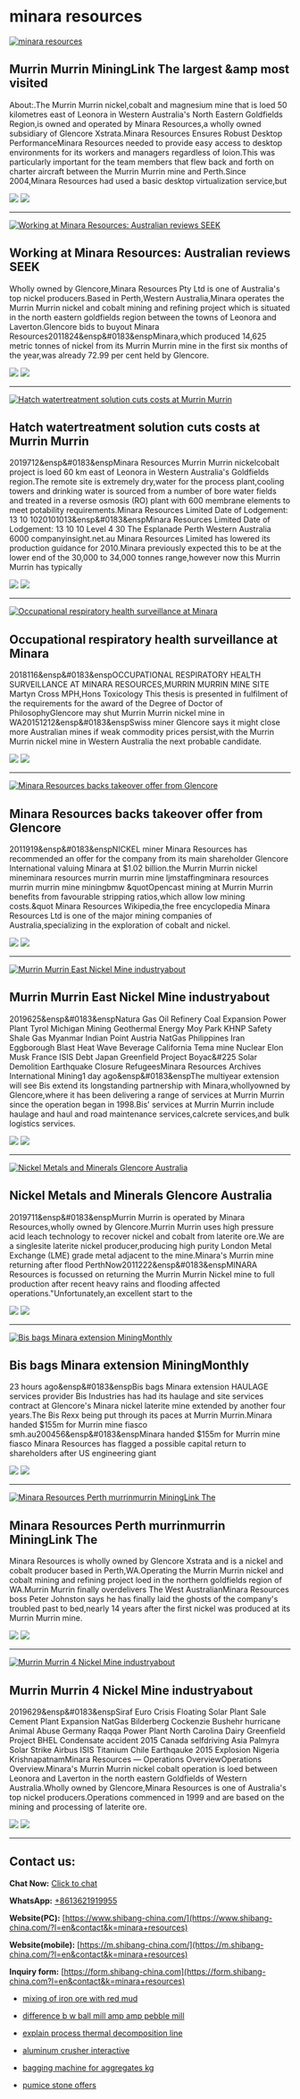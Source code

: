 # minara resources

<a href="https://swt.shibang-china.com/?l=en&img&k=minara+resources" target="_blank">![minara resources](http://static.shibang-china.com/all-800x300/1373.jpg)</a>

## Murrin Murrin MiningLink The largest &amp most visited
About:.The Murrin Murrin nickel,cobalt and magnesium mine that is loed 50 kilometres east of Leonora in Western Australia's North Eastern Goldfields Region,is owned and operated by Minara Resources,a wholly owned subsidiary of Glencore Xstrata.Minara Resources Ensures Robust Desktop PerformanceMinara Resources needed to provide easy access to desktop environments for its workers and managers regardless of loion.This was particularly important for the team members that flew back and forth on charter aircraft between the Murrin Murrin mine and Perth.Since 2004,Minara Resources had used a basic desktop virtualization service,but


<a href="https://whatsapp.shibangsoft.com/WhatsApp.php" target="_blank" title="WhatsApp">![](http://static.shibang-china.com/icon/whatsapp.png)</a> <a href="https://swt.shibang-china.com/?l=en&icon&k=minara+resources" target="_blank">![](http://static.shibang-china.com/icon/chat-en.png)</a>

---

<a href="https://swt.shibang-china.com/?l=en&img&k=minara+resources" target="_blank">![Working at Minara Resources: Australian reviews SEEK](http://static.shibang-china.com/all-800x300/709.jpg)</a>

## Working at Minara Resources: Australian reviews SEEK
Wholly owned by Glencore,Minara Resources Pty Ltd is one of Australia's top nickel producers.Based in Perth,Western Australia,Minara operates the Murrin Murrin nickel and cobalt mining and refining project which is situated in the north eastern goldfields region between the towns of Leonora and Laverton.Glencore bids to buyout Minara Resources2011824&ensp&#0183&enspMinara,which produced 14,625 metric tonnes of nickel from its Murrin Murrin mine in the first six months of the year,was already 72.99 per cent held by Glencore.


<a href="https://whatsapp.shibangsoft.com/WhatsApp.php" target="_blank" title="WhatsApp">![](http://static.shibang-china.com/icon/whatsapp.png)</a> <a href="https://swt.shibang-china.com/?l=en&icon&k=minara+resources" target="_blank">![](http://static.shibang-china.com/icon/chat-en.png)</a>

---

<a href="https://swt.shibang-china.com/?l=en&img&k=minara+resources" target="_blank">![Hatch watertreatment solution cuts costs at Murrin Murrin](http://static.shibang-china.com/all-800x300/1523.jpg)</a>

## Hatch watertreatment solution cuts costs at Murrin Murrin
2019712&ensp&#0183&enspMinara Resources Murrin Murrin nickelcobalt project is loed 60 km east of Leonora in Western Australia's Goldfields region.The remote site is extremely dry,water for the process plant,cooling towers and drinking water is sourced from a number of bore water fields and treated in a reverse osmosis (RO) plant with 600 membrane elements to meet potability requirements.Minara Resources Limited Date of Lodgement: 13 10 1020101013&ensp&#0183&enspMinara Resources Limited Date of Lodgement: 13 10 10 Level 4 30 The Esplanade Perth Western Australia 6000 companyinsight.net.au Minara Resources Limited has lowered its production guidance for 2010.Minara previously expected this to be at the lower end of the 30,000 to 34,000 tonnes range,however now this Murrin Murrin has typically


<a href="https://whatsapp.shibangsoft.com/WhatsApp.php" target="_blank" title="WhatsApp">![](http://static.shibang-china.com/icon/whatsapp.png)</a> <a href="https://swt.shibang-china.com/?l=en&icon&k=minara+resources" target="_blank">![](http://static.shibang-china.com/icon/chat-en.png)</a>

---

<a href="https://swt.shibang-china.com/?l=en&img&k=minara+resources" target="_blank">![Occupational respiratory health surveillance at Minara](http://static.shibang-china.com/all-800x300/1121.jpg)</a>

## Occupational respiratory health surveillance at Minara
2018116&ensp&#0183&enspOCCUPATIONAL RESPIRATORY HEALTH SURVEILLANCE AT MINARA RESOURCES,MURRIN MURRIN MINE SITE Martyn Cross MPH,Hons Toxicology This thesis is presented in fulfilment of the requirements for the award of the Degree of Doctor of PhilosophyGlencore may shut Murrin Murrin nickel mine in WA20151212&ensp&#0183&enspSwiss miner Glencore says it might close more Australian mines if weak commodity prices persist,with the Murrin Murrin nickel mine in Western Australia the next probable candidate.


<a href="https://whatsapp.shibangsoft.com/WhatsApp.php" target="_blank" title="WhatsApp">![](http://static.shibang-china.com/icon/whatsapp.png)</a> <a href="https://swt.shibang-china.com/?l=en&icon&k=minara+resources" target="_blank">![](http://static.shibang-china.com/icon/chat-en.png)</a>

---

<a href="https://swt.shibang-china.com/?l=en&img&k=minara+resources" target="_blank">![Minara Resources backs takeover offer from Glencore](http://static.shibang-china.com/all-800x300/560.jpg)</a>

## Minara Resources backs takeover offer from Glencore
2011919&ensp&#0183&enspNICKEL miner Minara Resources has recommended an offer for the company from its main shareholder Glencore International valuing Minara at $1.02 billion.the Murrin Murrin nickel mineminara resources murrin murrin mine ljmstaffingminara resources murrin murrin mine miningbmw &quotOpencast mining at Murrin Murrin benefits from favourable stripping ratios,which allow low mining costs.&quot Minara Resources Wikipedia,the free encyclopedia Minara Resources Ltd is one of the major mining companies of Australia,specializing in the exploration of cobalt and nickel.


<a href="https://whatsapp.shibangsoft.com/WhatsApp.php" target="_blank" title="WhatsApp">![](http://static.shibang-china.com/icon/whatsapp.png)</a> <a href="https://swt.shibang-china.com/?l=en&icon&k=minara+resources" target="_blank">![](http://static.shibang-china.com/icon/chat-en.png)</a>

---

<a href="https://swt.shibang-china.com/?l=en&img&k=minara+resources" target="_blank">![Murrin Murrin East Nickel Mine industryabout](http://static.shibang-china.com/all-800x300/1373.jpg)</a>

## Murrin Murrin East Nickel Mine industryabout
2019625&ensp&#0183&enspNatura Gas Oil Refinery Coal Expansion Power Plant Tyrol Michigan Mining Geothermal Energy Moy Park KHNP Safety Shale Gas Myanmar Indian Point Austria NatGas Philippines Iran Eggborough Blast Heat Wave Beverage California Tema mine Nuclear Elon Musk France ISIS Debt Japan Greenfield Project Boyac&#225 Solar Demolition Earthquake Closure RefugeesMinara Resources Archives International Mining1 day ago&ensp&#0183&enspThe multiyear extension will see Bis extend its longstanding partnership with Minara,whollyowned by Glencore,where it has been delivering a range of services at Murrin Murrin since the operation began in 1998.Bis' services at Murrin Murrin include haulage and haul and road maintenance services,calcrete services,and bulk logistics services.


<a href="https://whatsapp.shibangsoft.com/WhatsApp.php" target="_blank" title="WhatsApp">![](http://static.shibang-china.com/icon/whatsapp.png)</a> <a href="https://swt.shibang-china.com/?l=en&icon&k=minara+resources" target="_blank">![](http://static.shibang-china.com/icon/chat-en.png)</a>

---

<a href="https://swt.shibang-china.com/?l=en&img&k=minara+resources" target="_blank">![Nickel Metals and Minerals Glencore Australia](http://static.shibang-china.com/all-800x300/295.jpg)</a>

## Nickel Metals and Minerals Glencore Australia
2019711&ensp&#0183&enspMurrin Murrin is operated by Minara Resources,wholly owned by Glencore.Murrin Murrin uses high pressure acid leach technology to recover nickel and cobalt from laterite ore.We are a singlesite laterite nickel producer,producing high purity London Metal Exchange (LME) grade metal adjacent to the mine.Minara's Murrin mine returning after flood PerthNow2011222&ensp&#0183&enspMINARA Resources is focussed on returning the Murrin Murrin Nickel mine to full production after recent heavy rains and flooding affected operations."Unfortunately,an excellent start to the


<a href="https://whatsapp.shibangsoft.com/WhatsApp.php" target="_blank" title="WhatsApp">![](http://static.shibang-china.com/icon/whatsapp.png)</a> <a href="https://swt.shibang-china.com/?l=en&icon&k=minara+resources" target="_blank">![](http://static.shibang-china.com/icon/chat-en.png)</a>

---

<a href="https://swt.shibang-china.com/?l=en&img&k=minara+resources" target="_blank">![Bis bags Minara extension MiningMonthly](http://static.shibang-china.com/all-800x300/803.jpg)</a>

## Bis bags Minara extension MiningMonthly
23 hours ago&ensp&#0183&enspBis bags Minara extension HAULAGE services provider Bis Industries has had its haulage and site services contract at Glencore's Minara nickel laterite mine extended by another four years.The Bis Rexx being put through its paces at Murrin Murrin.Minara handed $155m for Murrin mine fiasco smh.au200456&ensp&#0183&enspMinara handed $155m for Murrin mine fiasco Minara Resources has flagged a possible capital return to shareholders after US engineering giant


<a href="https://whatsapp.shibangsoft.com/WhatsApp.php" target="_blank" title="WhatsApp">![](http://static.shibang-china.com/icon/whatsapp.png)</a> <a href="https://swt.shibang-china.com/?l=en&icon&k=minara+resources" target="_blank">![](http://static.shibang-china.com/icon/chat-en.png)</a>

---

<a href="https://swt.shibang-china.com/?l=en&img&k=minara+resources" target="_blank">![Minara Resources Perth murrinmurrin MiningLink The](http://static.shibang-china.com/all-800x300/1043.jpg)</a>

## Minara Resources Perth murrinmurrin MiningLink The
Minara Resources is wholly owned by Glencore Xstrata and is a nickel and cobalt producer based in Perth,WA.Operating the Murrin Murrin nickel and cobalt mining and refining project loed in the northern goldfields region of WA.Murrin Murrin finally overdelivers The West AustralianMinara Resources boss Peter Johnston says he has finally laid the ghosts of the company's troubled past to bed,nearly 14 years after the first nickel was produced at its Murrin Murrin mine.


<a href="https://whatsapp.shibangsoft.com/WhatsApp.php" target="_blank" title="WhatsApp">![](http://static.shibang-china.com/icon/whatsapp.png)</a> <a href="https://swt.shibang-china.com/?l=en&icon&k=minara+resources" target="_blank">![](http://static.shibang-china.com/icon/chat-en.png)</a>

---

<a href="https://swt.shibang-china.com/?l=en&img&k=minara+resources" target="_blank">![Murrin Murrin 4 Nickel Mine industryabout](http://static.shibang-china.com/all-800x300/479.jpg)</a>

## Murrin Murrin 4 Nickel Mine industryabout
2019629&ensp&#0183&enspSiraf Euro Crisis Floating Solar Plant Sale Cement Plant Expansion NatGas Bilderberg Cockenzie Bushehr hurricane Animal Abuse Germany Raqqa Power Plant North Carolina Dairy Greenfield Project BHEL Condensate accident 2015 Canada selfdriving Asia Palmyra Solar Strike Airbus ISIS Titanium Chile Earthqauke 2015 Explosion Nigeria KrishnapatnamMinara Resources — Operations OverviewOperations Overview.Minara's Murrin Murrin nickel cobalt operation is loed between Leonora and Laverton in the north eastern Goldfields of Western Australia.Wholly owned by Glencore,Minara Resources is one of Australia's top nickel producers.Operations commenced in 1999 and are based on the mining and processing of laterite ore.


<a href="https://whatsapp.shibangsoft.com/WhatsApp.php" target="_blank" title="WhatsApp">![](http://static.shibang-china.com/icon/whatsapp.png)</a> <a href="https://swt.shibang-china.com/?l=en&icon&k=minara+resources" target="_blank">![](http://static.shibang-china.com/icon/chat-en.png)</a>

---
## Contact us:

**Chat Now:** [Click to chat](https://swt.shibang-china.com?l=en&contact&k=minara+resources)

**WhatsApp:**  [+8613621919955](https://whatsapp.shibangsoft.com/WhatsApp.php)

**Website(PC):** [https://www.shibang-china.com/](https://www.shibang-china.com/?l=en&contact&k=minara+resources)

**Website(mobile):** [https://m.shibang-china.com/](https://m.shibang-china.com/?l=en&contact&k=minara+resources)

**Inquiry form:** [https://form.shibang-china.com](https://form.shibang-china.com?l=en&contact&k=minara+resources)

* [mixing of iron ore with red mud](../116/mixing%20of%20iron%20ore%20with%20red%20mud.md)

* [difference b w ball mill amp amp pebble mill](../123/difference%20b%20w%20ball%20mill%20amp%20amp%20pebble%20mill.md)

* [explain process thermal decomposition line](../120/explain%20process%20thermal%20decomposition%20line.md)

* [aluminum crusher interactive](../112/aluminum%20crusher%20interactive.md)

* [bagging machine for aggregates kg](../113/bagging%20machine%20for%20aggregates%20kg.md)

* [pumice stone offers](../114/pumice%20stone%20offers.md)